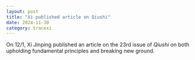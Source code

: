 ```yaml
---
layout: post
title: "Xi published article on Qiushi"
date: 2024-11-30
category: tracexi
---
```


On 12/1, Xi Jinping published an article on the 23rd issue of *Qiushi* on both upholding fundamental principles and breaking new ground.
